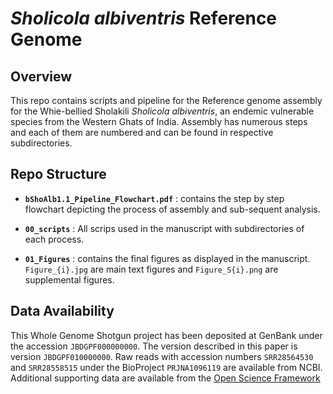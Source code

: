 # *Sholicola albiventris* Reference Genome

## Overview
This repo contains scripts and pipeline for the Reference genome assembly for the Whie-bellied Sholakili *Sholicola albiventris*, an endemic vulnerable species from the Western Ghats of India. Assembly has numerous steps and each of them are numbered and can be found in respective subdirectories. 

## Repo Structure
- **``bShoAlb1.1_Pipeline_Flowchart.pdf``** : contains the step by step flowchart depicting the process of assembly and sub-sequent analysis. 

- **``00_scripts``** : All scrips used in the manuscript with subdirectories of each process. 

- **``01_Figures``** : contains the final figures as displayed in the manuscript. ``Figure_{i}.jpg`` are main text figures and ``Figure_S{i}.png`` are supplemental figures. 


## Data Availability

This Whole Genome Shotgun project has been deposited at GenBank under the accession ``JBDGPF000000000``. The version described in this paper is version ``JBDGPF010000000``.  Raw reads with accession numbers ``SRR28564530`` and ``SRR28558515`` under the BioProject ``PRJNA1096119`` are available from NCBI. Additional supporting data are available from the [Open Science Framework](https://osf.io/m95q7/?view_only=ff65bfb8cbd94e808b6406c818bbf963)
